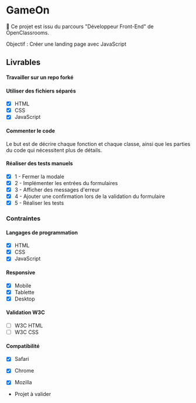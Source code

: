 # GameOn

:tada: Ce projet est issu du parcours "Développeur Front-End" de OpenClassrooms.

Objectif : Créer une landing page avec JavaScript

## Livrables

#### Travailler sur un repo forké

#### Utiliser des fichiers séparés

- [x] HTML
- [x] CSS
- [x] JavaScript

#### Commenter le code 

Le but est de décrire chaque fonction et chaque classe, ainsi que les parties du code qui nécessitent plus de détails.

#### Réaliser des tests manuels

- [x] 1 - Fermer la modale
- [x] 2 - Implémenter les entrées du formulaires
- [x] 3 - Afficher des messages d'erreur
- [x] 4 - Ajouter une confirmation lors de la validation du formulaire
- [x] 5 - Réaliser les tests

### Contraintes

#### Langages de programmation

- [x] HTML
- [x] CSS
- [x] JavaScript

#### Responsive

- [x] Mobile
- [x] Tablette
- [x] Desktop

#### Validation W3C

- [ ] W3C HTML
- [ ] W3C CSS

#### Compatibilité

- [x] Safari
- [x] Chrome
- [x] Mozilla


- Projet à valider

